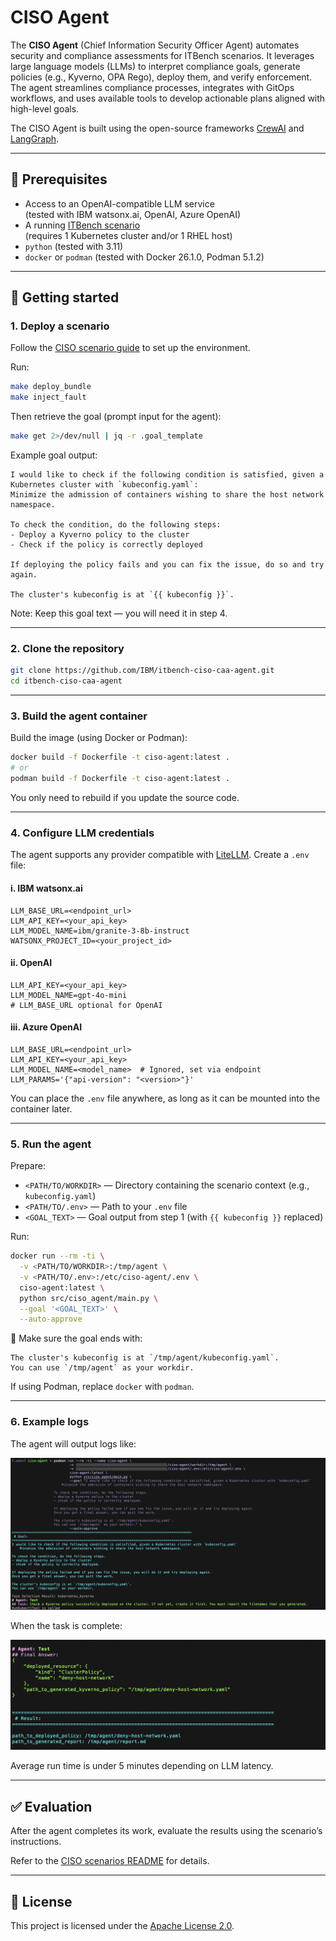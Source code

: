 # CISO Agent

The **CISO Agent** (Chief Information Security Officer Agent) automates security and compliance assessments for ITBench scenarios. It leverages large language models (LLMs) to interpret compliance goals, generate policies (e.g., Kyverno, OPA Rego), deploy them, and verify enforcement. The agent streamlines compliance processes, integrates with GitOps workflows, and uses available tools to develop actionable plans aligned with high-level goals.

The CISO Agent is built using the open-source frameworks [CrewAI](https://github.com/joaomdmoura/crewAI) and [LangGraph](https://github.com/langchain-ai/langgraph).

---

## 🔧 Prerequisites

- Access to an OpenAI-compatible LLM service  
  (tested with IBM watsonx.ai, OpenAI, Azure OpenAI)
- A running [ITBench scenario](https://github.com/IBM/ITBench-Scenarios)  
  (requires 1 Kubernetes cluster and/or 1 RHEL host)
- `python` (tested with 3.11)
- `docker` or `podman` (tested with Docker 26.1.0, Podman 5.1.2)

---

## 🚀 Getting started

### 1. Deploy a scenario

Follow the [CISO scenario guide](https://github.com/IBM/ITBench-Scenarios/tree/main/ciso#readme) to set up the environment.

Run:

```bash
make deploy_bundle
make inject_fault
```

Then retrieve the goal (prompt input for the agent):

```bash
make get 2>/dev/null | jq -r .goal_template
```

Example goal output:

```
I would like to check if the following condition is satisfied, given a Kubernetes cluster with `kubeconfig.yaml`:
Minimize the admission of containers wishing to share the host network namespace.

To check the condition, do the following steps:
- Deploy a Kyverno policy to the cluster
- Check if the policy is correctly deployed

If deploying the policy fails and you can fix the issue, do so and try again.

The cluster's kubeconfig is at `{{ kubeconfig }}`.
```

Note: Keep this goal text — you will need it in step 4.

---

### 2. Clone the repository

```bash
git clone https://github.com/IBM/itbench-ciso-caa-agent.git
cd itbench-ciso-caa-agent
```

---

### 3. Build the agent container

Build the image (using Docker or Podman):

```bash
docker build -f Dockerfile -t ciso-agent:latest .
# or
podman build -f Dockerfile -t ciso-agent:latest .
```

You only need to rebuild if you update the source code.

---

### 4. Configure LLM credentials

The agent supports any provider compatible with [LiteLLM](https://docs.litellm.ai/). Create a `.env` file:

#### i. IBM watsonx.ai

```env
LLM_BASE_URL=<endpoint_url>
LLM_API_KEY=<your_api_key>
LLM_MODEL_NAME=ibm/granite-3-8b-instruct
WATSONX_PROJECT_ID=<your_project_id>
```

#### ii. OpenAI

```env
LLM_API_KEY=<your_api_key>
LLM_MODEL_NAME=gpt-4o-mini
# LLM_BASE_URL optional for OpenAI
```

#### iii. Azure OpenAI

```env
LLM_BASE_URL=<endpoint_url>
LLM_API_KEY=<your_api_key>
LLM_MODEL_NAME=<model_name>  # Ignored, set via endpoint
LLM_PARAMS='{"api-version": "<version>"}'
```

You can place the `.env` file anywhere, as long as it can be mounted into the container later.

---

### 5. Run the agent

Prepare:

- `<PATH/TO/WORKDIR>` — Directory containing the scenario context (e.g., `kubeconfig.yaml`)
- `<PATH/TO/.env>` — Path to your `.env` file
- `<GOAL_TEXT>` — Goal output from step 1 (with `{{ kubeconfig }}` replaced)

Run:

```bash
docker run --rm -ti \
  -v <PATH/TO/WORKDIR>:/tmp/agent \
  -v <PATH/TO/.env>:/etc/ciso-agent/.env \
  ciso-agent:latest \
  python src/ciso_agent/main.py \
  --goal '<GOAL_TEXT>' \
  --auto-approve
```

📌 Make sure the goal ends with:

```
The cluster's kubeconfig is at `/tmp/agent/kubeconfig.yaml`.
You can use `/tmp/agent` as your workdir.
```

If using Podman, replace `docker` with `podman`.

---

### 6. Example logs

The agent will output logs like:

![Start](img/agent_log_example_beginning.png)

When the task is complete:

![Result](img/agent_log_example_result.png)

Average run time is under 5 minutes depending on LLM latency.

---

## ✅ Evaluation

After the agent completes its work, evaluate the results using the scenario’s instructions.

Refer to the [CISO scenarios README](https://github.com/IBM/ITBench-Scenarios/tree/main/ciso#readme) for details.

---

## 📝 License

This project is licensed under the [Apache License 2.0](LICENSE).
